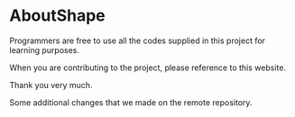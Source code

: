 # AboutShape

Programmers are free to use all the codes supplied in this project for learning purposes.


When you are contributing to the project, please reference to this website.

Thank you very much.

Some additional changes that we made on the remote repository.
